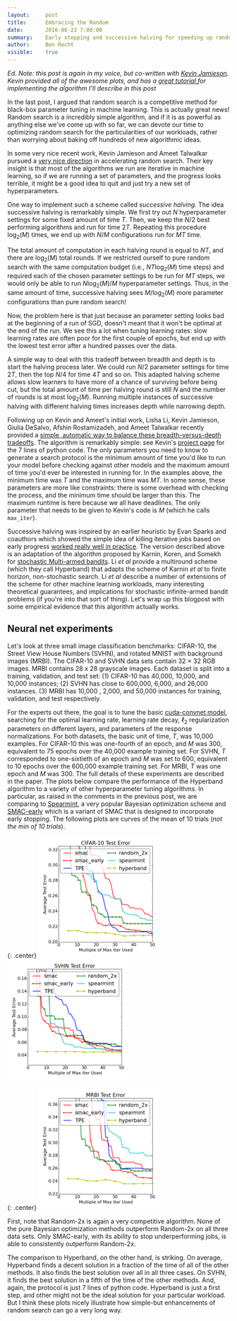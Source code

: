 ```yaml
---
layout:     post
title:      Embracing the Random
date:       2016-06-23 7:00:00
summary:    Early stopping and successive halving for speeding up random search
author:     Ben Recht
visible:    true
---
```


*Ed. Note: this post is again in my voice, but co-written with [Kevin Jamieson](http://people.eecs.berkeley.edu/~kjamieson/about.html).  Kevin provided all of the awesome plots, and has a [great tutorial ](http://people.eecs.berkeley.edu/~kjamieson/hyperband/hyperband.html) for implementing the algorithm I'll describe in this post*

In the last post, I argued that random search is a competitive method for black-box parameter tuning in machine learning. This is actually great news!  Random search is a incredibly simple algorithm, and if it is as powerful as anything else we've come up with so far, we can devote our time to optimizing random search for the particularities of our workloads, rather than worrying about baking off hundreds of new algorithmic ideas.

In some very nice recent work, Kevin Jamieson and Ameet Talwalkar pursued a [very nice direction](http://arxiv.org/abs/1502.07943) in accelerating random search.  Their key insight is that most of the algorithms we run are iterative in machine learning, so if we are running a set of parameters, and the progress looks terrible, it might be a good idea to quit and just try a new set of hyperparameters.

One way to implement such a scheme called *successive halving*.  The idea successive halving is remarkably simple.  We first try out $N$ hyperparameter settings for some fixed amount of time $T$.  Then, we keep the $N/2$ best performing algorithms and run for time $2T$.  Repeating this procedure $\log_2(M)$ times, we end up with $N/M$ configurations run for $MT$ time.

The total amount of computation in each halving round is equal to $NT$, and there are $\log_2(M)$ total rounds.  If we restricted ourself to pure random search with the same computation budget (i.e., $NT\log_2(M)$ time steps) and required each of the chosen parameter settings to be run for $MT$ steps, we would only be able to run $N \log_2(M)/M$ hyperparameter settings.  Thus, in the same amount of time, successive halving sees $M/\log_2(M)$ more parameter configurations than pure random search!

Now, the problem here is that just because an parameter setting looks bad at the beginning of a run of SGD, doesn't meant that it won't be optimal at the end of the run.  We see this a lot when tuning learning rates: slow learning rates are often poor for the first couple of epochs, but end up with the lowest test error after a hundred passes over the data.

A simple way to deal with this tradeoff between breadth and depth is to start the halving process later.  We could run $N/2$ parameter settings for time $2T$, then the top $N/4$ for time $4T$ and so on.  This adapted halving scheme allows slow learners to have more of a chance of surviving before being cut, but the total amount of time per halving round is still $N$ and the number of rounds is at most $\log_2(M)$.  Running multiple instances of successive halving with different halving times increases depth while narrowing depth.

Following up on Kevin and Ameet's initial work, Lisha Li, Kevin Jamieson, Giulia DeSalvo, Afshin Rostamizadeh, and Ameet Talwalkar recently provided a [simple, automatic way to balance these breadth-versus-depth tradeoffs](http://arxiv.org/abs/1603.06560).  The algorithm is remarkably simple: see Kevin's [project page](http://people.eecs.berkeley.edu/~kjamieson/hyperband/hyperband.html) for the 7 lines of python code.  The only parameters you need to know to generate a search protocol is the minimum amount of time you'd like to run your model before checking against other models and the maximum amount of time you'd ever be interested in running for.  In the examples above, the minimum time was $T$ and the maximum time was $MT$.  In some sense, these parameters are more like constraints: there is some overhead with checking the process, and the minimum time should be larger than this.  The maximum runtime is here because we all have deadlines.  The only parameter that needs to be given to Kevin's code is $M$ (which he calls `max_iter`).

Successive halving was inspired by an earlier heuristic by Evan Sparks and coauthors which showed the simple idea of killing iterative jobs based on early progress [worked really well in practice](https://amplab.cs.berkeley.edu/wp-content/uploads/2015/07/163-sparks.pdf).  The version described above is an adaptation of the algorithm proposed by Karnin, Koren, and Somekh for
[stochastic Multi-armed bandits](http://jmlr.org/proceedings/papers/v28/karnin13.pdf). Li *et al* provide a multiround scheme (which they call Hyperband) that adapts the scheme of Karnin *et al* to finite horizon, non-stochastic search.  Li *et al* describe a number of extensions of the scheme for other machine learning workloads, many interesting theoretical guarantees, and implications for stochastic infinite-armed bandit problems (if you're into that sort of thing). Let's wrap up this blogpost with some empirical evidence that this algorithm actually works.

## Neural net experiments

Let's look at three small image classification benchmarks: CIFAR-10, the Street View House
Numbers (SVHN), and rotated MNIST with background images (MRBI). The CIFAR-10 and SVHN data sets contain 32 × 32 RGB images. MRBI contains 28 x 28 grayscale images.  Each dataset is split into a training, validation, and test set: (1) CIFAR-10 has 40,000, 10,000, and 10,000 instances; (2) SVHN has close to 600,000, 6,000, and 26,000 instances. (3) MRBI has 10,000 , 2,000, and 50,000 instances for training, validation, and test respectively.

For the experts out there, the goal is to tune the basic [cuda-convnet model](https://code.google.com/p/cuda-convnet/), searching for the optimal learning rate, learning rate decay, $\ell_2$ regularization parameters on different layers, and parameters of the response normalizations.  For both datasets, the basic unit of time, $T$, was 10,000 examples. For CIFAR-10 this was one-fourth of an epoch, and $M$ was 300, equivalent to 75 epochs over the 40,000 example training set. For SVHN, $T$ corresponded to one-sixtieth of an epoch and $M$ was set to 600, equivalent to 10 epochs over the 600,000 example training set.  For MRBI, $T$ was one epoch and $M$ was 300. The full details of these experiments are described in the paper. The plots below compare the performance of the Hyperband algorithm to a variety of other hyperparameter tuning algorithms.  In particular, as raised in the comments in the previous post, we are comparing to [Spearmint](https://github.com/JasperSnoek/spearmint), a very popular Bayesian optimization scheme and [SMAC-early](http://ijcai.org/Proceedings/15/Papers/487.pdf) which is a variant of SMAC that is designed to incorporate early stopping.  The following plots are curves of the mean of 10 trials (*not the min of 10 trials*).

{: .center}
![Comparison of methods on CIFAR-10](/assets/hyperband/cifar10-compare.png)
![Comparison of methods on SVHN](/assets/hyperband/svhn-compare.png)

{: .center}
![Comparison of methods on MRBI](/assets/hyperband/mrbi-compare.png)

First, note that Random-2x is again a very competitive algorithm.  None of the pure Bayesian optimization methods outperform Random-2x on all three data sets. Only SMAC-early, with its ability to stop underperforming jobs, is able to consistently outperform Random-2x.  

The comparison to Hyperband, on the other hand, is striking.  On average, Hyperband finds a decent solution in a fraction of the time of all of the other methods.  It also finds the best solution over all in all three cases. On SVHN, it finds the best solution in a fifth of the time of the other methods. And, again, the protocol is just 7 lines of python code.  Hyperband is just a first step, and other might not be the ideal solution for your particular workload. But I think these plots nicely illustrate how simple-but enhancements of random search can go a very long way.  
